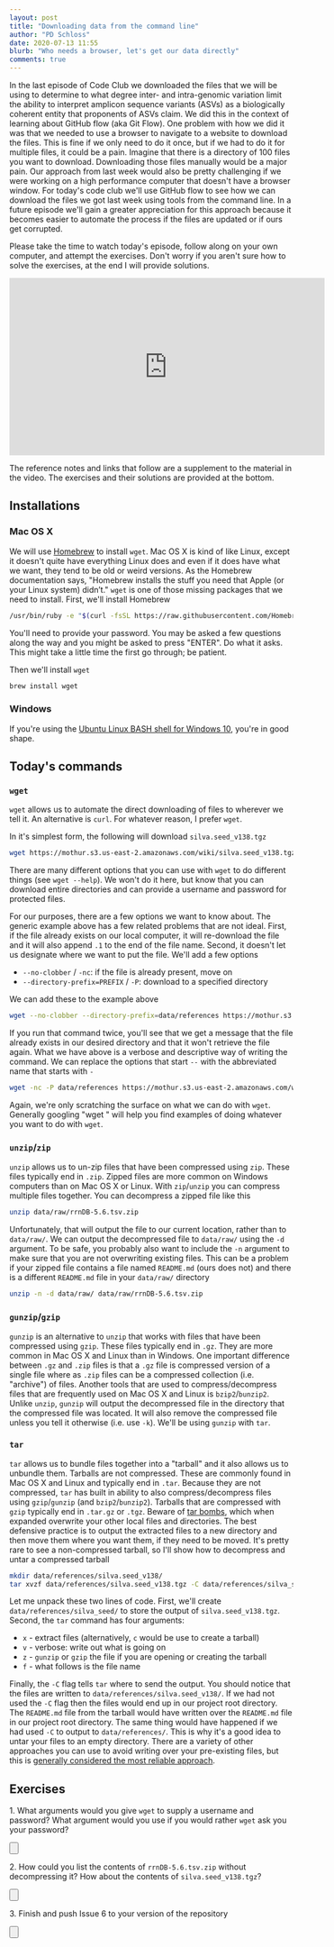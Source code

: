 ```yaml
---
layout: post
title: "Downloading data from the command line"
author: "PD Schloss"
date: 2020-07-13 11:55
blurb: "Who needs a browser, let's get our data directly"
comments: true
---
```


In the last episode of Code Club we downloaded the files that we will be using to determine to what degree inter- and intra-genomic variation limit the ability to interpret amplicon sequence variants (ASVs) as a biologically coherent entity that proponents of ASVs claim. We did this in the context of learning about GitHub flow (aka Git Flow). One problem with how we did it was that we needed to use a browser to navigate to a website to download the files. This is fine if we only need to do it once, but if we had to do it for multiple files, it could be a pain. Imagine that there is a directory of 100 files you want to download. Downloading those files manually would be a major pain. Our approach from last week would also be pretty challenging if we were working on a high performance computer that doesn't have a browser window. For today's code club we'll use GitHub flow to see how we can download the files we got last week using tools from the command line. In a future episode we'll gain a greater appreciation for this approach because it becomes easier to automate the process if the files are updated or if ours get corrupted.

Please take the time to watch today's episode, follow along on your own computer, and attempt the exercises. Don't worry if you aren't sure how to solve the exercises, at the end I will provide solutions.

<iframe style="margin: 0 auto;display:block;" width="560" height="315" src="https://www.youtube.com/embed/vldQ_oV6b70" frameborder="0" allow="accelerometer; autoplay; encrypted-media; gyroscope; picture-in-picture" allowfullscreen></iframe>

The reference notes and links that follow are a supplement to the material in the video. The exercises and their solutions are provided at the bottom.


## Installations

### Mac OS X

We will use [Homebrew](https://brew.sh) to install `wget`. Mac OS X is kind of like Linux, except it doesn't quite have everything Linux does and even if it does have what we want, they tend to be old or weird versions. As the Homebrew documentation says, "Homebrew installs the stuff you need that Apple (or your Linux system) didn’t." `wget` is one of those missing packages that we need to install. First, we'll install Homebrew

```bash
/usr/bin/ruby -e "$(curl -fsSL https://raw.githubusercontent.com/Homebrew/install/master/install)"
```

You'll need to provide your password. You may be asked a few questions along the way and you might be asked to press "ENTER". Do what it asks. This might take a little time the first go through; be patient.

Then we'll install `wget`

```bash
brew install wget
```

### Windows

If you're using the [Ubuntu Linux BASH shell for Windows 10](https://itsfoss.com/install-bash-on-windows/), you're in good shape.


## Today's commands

### `wget`

`wget` allows us to automate the direct downloading of files to wherever we tell it. An alternative is `curl`. For whatever reason, I prefer `wget`.

In it's simplest form, the following will download `silva.seed_v138.tgz`

```bash
wget https://mothur.s3.us-east-2.amazonaws.com/wiki/silva.seed_v138.tgz
```

There are many different options that you can use with `wget` to do different things (see `wget --help`). We won't do it here, but know that you can download entire directories and can provide a username and password for protected files.

For our purposes, there are a few options we want to know about. The generic example above has a few related problems that are not ideal. First, if the file already exists on our local computer, it will re-download the file and it will also append `.1` to the end of the file name. Second, it doesn't let us designate where we want to put the file. We'll add a few options

* `--no-clobber` / `-nc`:  if the file is already present, move on
* `--directory-prefix=PREFIX` / `-P`:	download to a specified directory


We can add these to the example above

```bash
wget --no-clobber --directory-prefix=data/references https://mothur.s3.us-east-2.amazonaws.com/wiki/silva.seed_v138.tgz
```

If you run that command twice, you'll see that we get a message that the file already exists in our desired directory and that it won't retrieve the file again. What we have above is a verbose and descriptive way of writing the command. We can replace the options that start `--` with the abbreviated name that starts with `-`

```bash
wget -nc -P data/references https://mothur.s3.us-east-2.amazonaws.com/wiki/silva.seed_v138.tgz
```

Again, we're only scratching the surface on what we can do with `wget`. Generally googling "wget <what do you want to do>" will help you find examples of doing whatever you want to do with `wget`.


### `unzip`/`zip`

`unzip` allows us to un-zip files that have been compressed using `zip`. These files typically end in `.zip`. Zipped files are more common on Windows computers than on Mac OS X or Linux. With `zip`/`unzip` you can compress multiple files together. You can decompress a zipped file like this

```BASH
unzip data/raw/rrnDB-5.6.tsv.zip
```

Unfortunately, that will output the file to our current location, rather than to `data/raw/`. We can output the decompressed file to `data/raw/` using the `-d` argument. To be safe, you probably also want to include the `-n` argument to make sure that you are not overwriting existing files. This can be a problem if your zipped file contains a file named `README.md` (ours does not) and there is a different `README.md` file in your `data/raw/` directory

```BASH
unzip -n -d data/raw/ data/raw/rrnDB-5.6.tsv.zip
```


### `gunzip`/`gzip`

`gunzip` is an alternative to `unzip` that works with files that have been compressed using `gzip`. These files typically end in `.gz`. They are more common in Mac OS X and Linux than in Windows. One important difference between `.gz` and `.zip` files is that a `.gz` file is compressed version of a single file where as `.zip` files can be a compressed collection (i.e. "archive") of files. Another tools that are used to compress/decompress files that are frequently used on Mac OS X and Linux is `bzip2`/`bunzip2`. Unlike `unzip`, `gunzip` will output the decompressed file in the directory that the compressed file was located. It will also remove the compressed file unless you tell it otherwise (i.e. use `-k`). We'll be using `gunzip` with `tar`.


### `tar`

`tar` allows us to bundle files together into a "tarball" and it also allows us to unbundle them. Tarballs are not compressed. These are commonly found in Mac OS X and Linux and typically end in `.tar`. Because they are not compressed, `tar` has built in ability to also compress/decompress files using `gzip`/`gunzip` (and `bzip2`/`bunzip2`). Tarballs that are compressed with `gzip` typically end in `.tar.gz` or `.tgz`. Beware of [tar bombs](https://en.wikipedia.org/wiki/Tar_(computing)#Tarbomb), which when expanded overwrite your other local files and directories. The best defensive practice is to output the extracted files to a new directory and then move them where you want them, if they need to be moved. It's pretty rare to see a non-compressed tarball, so I'll show how to decompress and untar a compressed tarball

```BASH
mkdir data/references/silva.seed_v138/
tar xvzf data/references/silva.seed_v138.tgz -C data/references/silva_seed/
```

Let me unpack these two lines of code. First, we'll create `data/references/silva_seed/` to store the output of `silva.seed_v138.tgz`. Second, the `tar` command has four arguments:

* `x` - extract files (alternatively, `c` would be use to create a tarball)
* `v` - verbose: write out what is going on
* `z` - `gunzip` or `gzip` the file if you are opening or creating the tarball
* `f` - what follows is the file name

Finally, the `-C` flag tells `tar` where to send the output. You should notice that the files are written to `data/references/silva.seed_v138/`. If we had not used the `-C` flag then the files would end up in our project root directory. The `README.md` file from the tarball would have written over the `README.md` file in our project root directory. The same thing would have happened if we had used `-C` to output to `data/references/`. This is why it's a good idea to untar your files to an empty directory. There are a variety of other approaches you can use to avoid writing over your pre-existing files, but this is [generally considered the most reliable approach](http://www.linfo.org/tarbomb.html).


## Exercises

1\. What arguments would you give `wget` to supply a username and password? What argument would you use if you would rather `wget` ask you your password?

<input type="button" class="hideshow">
<div markdown="1" style="display:none;">
```
--user=USER                 set both ftp and http user to USER
--password=PASS             set both ftp and http password to PASS
--ask-password              prompt for passwords
```
</div>

2\. How could you list the contents of `rrnDB-5.6.tsv.zip` without decompressing it? How about the contents of `silva.seed_v138.tgz`?

<input type="button" class="hideshow">
<div markdown="1" style="display:none;">
Zip file...

```BASH
unzip -l data/raw/rrnDB-5.6.tsv.zip
```

Tarball...

```BASH
tar tvf data/references/silva.seed_v138.tgz
```
</div>


3\. Finish and push Issue 6 to your version of the repository

<input type="button" class="hideshow">
<div markdown="1" style="display:none;">
</div>
